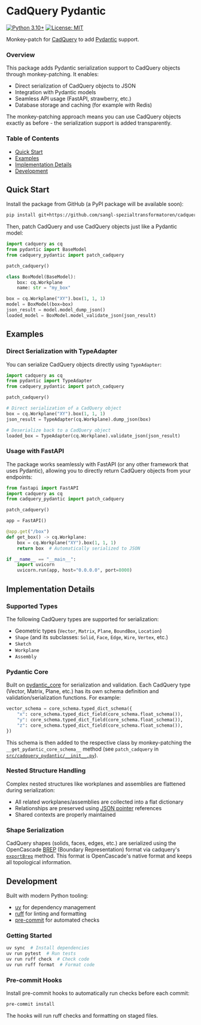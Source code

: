 # CadQuery Pydantic

[![Python 3.10+](https://img.shields.io/badge/python-3.10+-blue.svg)](https://www.python.org/downloads/)
[![License: MIT](https://img.shields.io/badge/License-MIT-yellow.svg)](https://opensource.org/licenses/MIT)

Monkey-patch for [CadQuery](https://github.com/CadQuery/cadquery) to add [Pydantic](https://docs.pydantic.dev/latest/) support.

### Overview

This package adds Pydantic serialization support to CadQuery objects through monkey-patching. It enables:
- Direct serialization of CadQuery objects to JSON
- Integration with Pydantic models
- Seamless API usage (FastAPI, strawberry, etc.)
- Database storage and caching (for example with Redis)

The monkey-patching approach means you can use CadQuery objects exactly as before - the serialization support is added transparently.

### Table of Contents

- [Quick Start](#quick-start)
- [Examples](#examples)
- [Implementation Details](#implementation-details)
- [Development](#development)

## Quick Start

Install the package from GitHub (a PyPI package will be available soon):

```bash
pip install git+https://github.com/sangl-spezialtransformatoren/cadquery-pydantic.git
```

Then, patch CadQuery and use CadQuery objects just like a Pydantic model:

```python
import cadquery as cq
from pydantic import BaseModel
from cadquery_pydantic import patch_cadquery

patch_cadquery()

class BoxModel(BaseModel):
    box: cq.Workplane
    name: str = "my_box"

box = cq.Workplane("XY").box(1, 1, 1)
model = BoxModel(box=box)
json_result = model.model_dump_json()
loaded_model = BoxModel.model_validate_json(json_result)
```

## Examples

### Direct Serialization with TypeAdapter

You can serialize CadQuery objects directly using `TypeAdapter`:

```python
import cadquery as cq
from pydantic import TypeAdapter
from cadquery_pydantic import patch_cadquery

patch_cadquery()

# Direct serialization of a CadQuery object
box = cq.Workplane("XY").box(1, 1, 1)
json_result = TypeAdapter(cq.Workplane).dump_json(box)

# Deserialize back to a CadQuery object
loaded_box = TypeAdapter(cq.Workplane).validate_json(json_result)
```

### Usage with FastAPI

The package works seamlessly with FastAPI (or any other framework that uses Pydantic), allowing you to directly return CadQuery objects from your endpoints:

```python
from fastapi import FastAPI
import cadquery as cq
from cadquery_pydantic import patch_cadquery

patch_cadquery()

app = FastAPI()

@app.get("/box")
def get_box() -> cq.Workplane:
    box = cq.Workplane("XY").box(1, 1, 1)
    return box  # Automatically serialized to JSON

if __name__ == "__main__":
    import uvicorn
    uvicorn.run(app, host="0.0.0.0", port=8000)
```

## Implementation Details

### Supported Types

The following CadQuery types are supported for serialization:
- Geometric types (`Vector`, `Matrix`, `Plane`, `BoundBox`, `Location`)
- `Shape` (and its subclasses: `Solid`, `Face`, `Edge`, `Wire`, `Vertex`, etc.)
- `Sketch`
- `Workplane`
- `Assembly`

### Pydantic Core

Built on [pydantic_core](https://docs.pydantic.dev/latest/concepts/core_schema/) for serialization and validation. Each CadQuery type (Vector, Matrix, Plane, etc.) has its own schema definition and validation/serialization functions. For example:

```python
vector_schema = core_schema.typed_dict_schema({
    "x": core_schema.typed_dict_field(core_schema.float_schema()),
    "y": core_schema.typed_dict_field(core_schema.float_schema()),
    "z": core_schema.typed_dict_field(core_schema.float_schema()),
})
```

This schema is then added to the respective class by monkey-patching the `__get_pydantic_core_schema__` method (see `patch_cadquery` in [`src/cadquery_pydantic/__init__.py`](src/cadquery_pydantic/__init__.py)).

### Nested Structure Handling

Complex nested structures like workplanes and assemblies are flattened during serialization:

- All related workplanes/assemblies are collected into a flat dictionary
- Relationships are preserved using [JSON pointer](https://datatracker.ietf.org/doc/html/rfc6901) references
- Shared contexts are properly maintained

### Shape Serialization

CadQuery shapes (solids, faces, edges, etc.) are serialized using the OpenCascade [BREP](https://dev.opencascade.org/doc/occt-6.7.0/overview/html/occt_brep_format.html) (Boundary Representation) format via cadquery's [`exportBrep`](https://cadquery.readthedocs.io/en/latest/classreference.html#cadquery.Shape.exportBrep) method. This format is OpenCascade's native format and keeps all topological information.

## Development

Built with modern Python tooling:

- [uv](https://github.com/astral-sh/uv) for dependency management
- [ruff](https://github.com/astral-sh/ruff) for linting and formatting
- [pre-commit](https://pre-commit.com/) for automated checks

### Getting Started

```bash
uv sync  # Install dependencies
uv run pytest  # Run tests
uv run ruff check  # Check code
uv run ruff format  # Format code
```

### Pre-commit Hooks

Install pre-commit hooks to automatically run checks before each commit:

```bash
pre-commit install
```

The hooks will run ruff checks and formatting on staged files.
